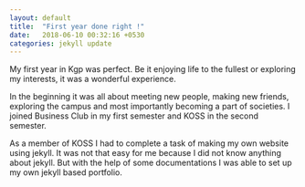 ```yaml
---
layout: default
title:  "First year done right !"
date:   2018-06-10 00:32:16 +0530
categories: jekyll update
---
```

 My first year in Kgp was perfect. Be it enjoying life to the fullest or exploring my interests, it was a wonderful experience.
 
 In the beginning it was all about meeting new people, making new friends, exploring the campus and most importantly becoming a part of societies. I joined Business Club in my first semester and KOSS in the second semester. 

 As a member of KOSS I had to complete a task of making my own website using jekyll. It was not that easy for me because I did not know anything about jekyll. But with the help of some documentations I was able to set up my own jekyll based portfolio.